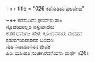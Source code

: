 +++
title = "026 ಕೆಡೆನುಡಿದು ಫಲವೇನು"

+++
ಕೆಡೆನುಡಿದು ಫಲವೇನು ಸಾಕಿ  
ನ್ನೊಡೆಯರಿಲ್ಲದ ವಸ್ತುವಾದೆನು  
ಕಡೆಗೆ ಧರ್ಮಜ ಹೇಳು ಕೊಂದವನಾರು ನಂದನನ  
ಕಡುವಗೆಯದಾರವರ ಬಲದಲಿ  
ನುಡಿ ನಿದಾನವನವನ ಜೀವಕೆ  
ಹಿಡಿ ಮಹೀಪತಿ ಸಂಚಕಾರವನೆಂದನಾ ಪಾರ್ಥ    ॥26॥